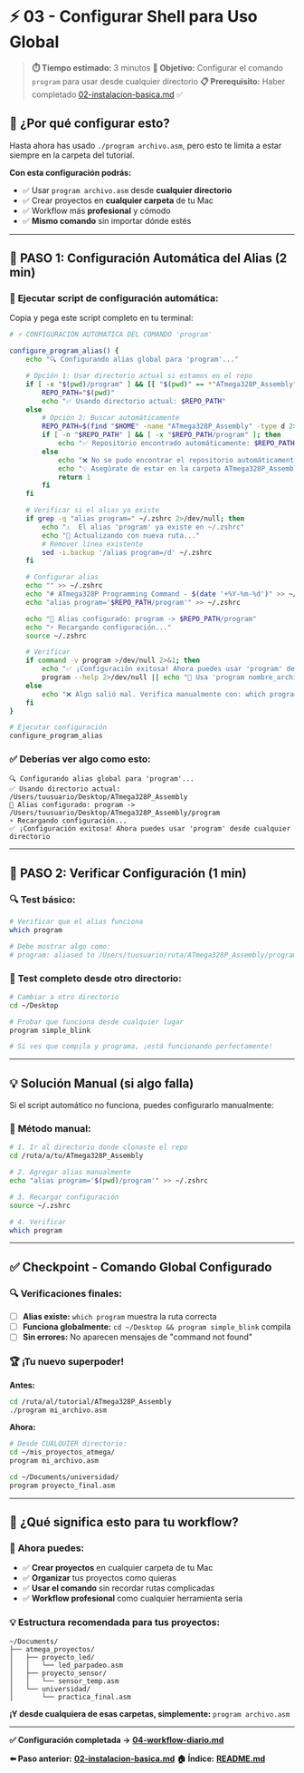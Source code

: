# ⚡ 03 - Configurar Shell para Uso Global

> **⏱️ Tiempo estimado:** 3 minutos
> **🎯 Objetivo:** Configurar el comando `program` para usar desde cualquier directorio
> **📋 Prerequisito:** Haber completado [02-instalacion-basica.md](02-instalacion-basica.md) ✅

## 🌟 **¿Por qué configurar esto?**

Hasta ahora has usado `./program archivo.asm`, pero esto te limita a estar siempre en la carpeta del tutorial.

**Con esta configuración podrás:**
- ✅ Usar `program archivo.asm` desde **cualquier directorio**
- ✅ Crear proyectos en **cualquier carpeta** de tu Mac
- ✅ Workflow más **profesional** y cómodo
- ✅ **Mismo comando** sin importar dónde estés

---

## 🚀 **PASO 1: Configuración Automática del Alias (2 min)**

### 🔧 **Ejecutar script de configuración automática:**

Copia y pega este script completo en tu terminal:

```bash
# ⚡ CONFIGURACIÓN AUTOMÁTICA DEL COMANDO 'program'

configure_program_alias() {
    echo "🔍 Configurando alias global para 'program'..."

    # Opción 1: Usar directorio actual si estamos en el repo
    if [ -x "$(pwd)/program" ] && [[ "$(pwd)" == *"ATmega328P_Assembly"* ]]; then
        REPO_PATH="$(pwd)"
        echo "✅ Usando directorio actual: $REPO_PATH"
    else
        # Opción 2: Buscar automáticamente
        REPO_PATH=$(find "$HOME" -name "ATmega328P_Assembly" -type d 2>/dev/null | head -1)
        if [ -n "$REPO_PATH" ] && [ -x "$REPO_PATH/program" ]; then
            echo "✅ Repositorio encontrado automáticamente: $REPO_PATH"
        else
            echo "❌ No se pudo encontrar el repositorio automáticamente"
            echo "💡 Asegúrate de estar en la carpeta ATmega328P_Assembly y vuelve a ejecutar"
            return 1
        fi
    fi

    # Verificar si el alias ya existe
    if grep -q "alias program=" ~/.zshrc 2>/dev/null; then
        echo "⚠️  El alias 'program' ya existe en ~/.zshrc"
        echo "🔄 Actualizando con nueva ruta..."
        # Remover línea existente
        sed -i.backup '/alias program=/d' ~/.zshrc
    fi

    # Configurar alias
    echo "" >> ~/.zshrc
    echo "# ATmega328P Programming Command - $(date '+%Y-%m-%d')" >> ~/.zshrc
    echo "alias program='$REPO_PATH/program'" >> ~/.zshrc

    echo "🎉 Alias configurado: program -> $REPO_PATH/program"
    echo "⚡ Recargando configuración..."
    source ~/.zshrc

    # Verificar
    if command -v program >/dev/null 2>&1; then
        echo "✅ ¡Configuración exitosa! Ahora puedes usar 'program' desde cualquier directorio"
        program --help 2>/dev/null || echo "📝 Usa 'program nombre_archivo.asm' para programar"
    else
        echo "❌ Algo salió mal. Verifica manualmente con: which program"
    fi
}

# Ejecutar configuración
configure_program_alias
```

### ✅ **Deberías ver algo como esto:**
```
🔍 Configurando alias global para 'program'...
✅ Usando directorio actual: /Users/tuusuario/Desktop/ATmega328P_Assembly
🎉 Alias configurado: program -> /Users/tuusuario/Desktop/ATmega328P_Assembly/program
⚡ Recargando configuración...
✅ ¡Configuración exitosa! Ahora puedes usar 'program' desde cualquier directorio
```

---

## 🧪 **PASO 2: Verificar Configuración (1 min)**

### 🔍 **Test básico:**

```bash
# Verificar que el alias funciona
which program

# Debe mostrar algo como:
# program: aliased to /Users/tuusuario/ruta/ATmega328P_Assembly/program
```

### 🚀 **Test completo desde otro directorio:**

```bash
# Cambiar a otro directorio
cd ~/Desktop

# Probar que funciona desde cualquier lugar
program simple_blink

# Si ves que compila y programa, ¡está funcionando perfectamente!
```

---

## 💡 **Solución Manual (si algo falla)**

Si el script automático no funciona, puedes configurarlo manualmente:

### 🔧 **Método manual:**

```bash
# 1. Ir al directorio donde clonaste el repo
cd /ruta/a/tu/ATmega328P_Assembly

# 2. Agregar alias manualmente
echo "alias program='$(pwd)/program'" >> ~/.zshrc

# 3. Recargar configuración
source ~/.zshrc

# 4. Verificar
which program
```

---

## ✅ **Checkpoint - Comando Global Configurado**

### 🔍 **Verificaciones finales:**

- [ ] **Alias existe:** `which program` muestra la ruta correcta
- [ ] **Funciona globalmente:** `cd ~/Desktop && program simple_blink` compila
- [ ] **Sin errores:** No aparecen mensajes de "command not found"

### 🏆 **¡Tu nuevo superpoder!**

**Antes:**
```bash
cd /ruta/al/tutorial/ATmega328P_Assembly
./program mi_archivo.asm
```

**Ahora:**
```bash
# Desde CUALQUIER directorio:
cd ~/mis_proyectos_atmega/
program mi_archivo.asm

cd ~/Documents/universidad/
program proyecto_final.asm
```

---

## 🚀 **¿Qué significa esto para tu workflow?**

### 🎯 **Ahora puedes:**
- ✅ **Crear proyectos** en cualquier carpeta de tu Mac
- ✅ **Organizar** tus proyectos como quieras
- ✅ **Usar el comando** sin recordar rutas complicadas
- ✅ **Workflow profesional** como cualquier herramienta seria

### 💡 **Estructura recomendada para tus proyectos:**
```
~/Documents/
├── atmega_proyectos/
│   ├── proyecto_led/
│   │   └── led_parpadeo.asm
│   ├── proyecto_sensor/
│   │   └── sensor_temp.asm
│   └── universidad/
│       └── practica_final.asm
```

**¡Y desde cualquiera de esas carpetas, simplemente:** `program archivo.asm`

---

**✅ Configuración completada →** **[04-workflow-diario.md](04-workflow-diario.md)**

**⬅️ Paso anterior:** **[02-instalacion-basica.md](02-instalacion-basica.md)**
**🏠 Índice:** **[README.md](README.md)**
